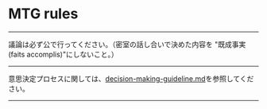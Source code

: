 # MTG rules

---

議論は必ず公で行ってください。（密室の話し合いで決めた内容を "既成事実(faits accomplis)"にしないこと。）

---

意思決定プロセスに関しては、[decision-making-guideline.md](https://github.com/Jmblllllr/core/blob/master/decision-making-guidelines.md)を参照してください。

---
